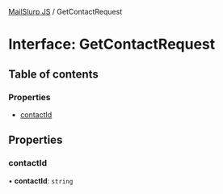 [MailSlurp JS](../README.md) / GetContactRequest

# Interface: GetContactRequest

## Table of contents

### Properties

- [contactId](GetContactRequest.md#contactid)

## Properties

### contactId

• **contactId**: `string`
